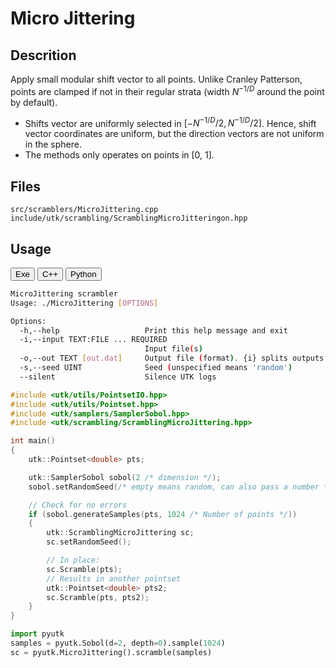 # Micro Jittering

## Descrition

Apply small modular shift vector to all points. Unlike Cranley Patterson, points are clamped if 
not in their regular strata (width $N ^{- 1 / D}$ around the point by default). 

* Shifts vector are uniformly selected in $[-N^{-1/D} / 2, N^{-1/D} / 2]$. Hence, shift vector coordinates are uniform, 
  but the direction vectors are not uniform in the sphere. 
* The methods only operates on points in [0, 1].

## Files 

```
src/scramblers/MicroJittering.cpp  
include/utk/scrambling/ScramblingMicroJitteringon.hpp
```


## Usage

<button class="tablink exebutton" onclick="openCode('exe', this)" markdown="1">Exe</button> 
<button class="tablink cppbutton" onclick="openCode('cpp', this)" markdown="1">C++</button> 
<button class="tablink pybutton" onclick="openCode('py', this)" markdown="1">Python</button> 
<br/>
  

<div class="exe tabcontent">

```bash
MicroJittering scrambler
Usage: ./MicroJittering [OPTIONS]

Options:
  -h,--help                   Print this help message and exit
  -i,--input TEXT:FILE ... REQUIRED
                              Input file(s)
  -o,--out TEXT [out.dat]     Output file (format). {i} splits outputs in multiple files and token is replaced by index.
  -s,--seed UINT              Seed (unspecified means 'random')
  --silent                    Silence UTK logs

```

</div>

<div class="cpp tabcontent">

```  cpp
#include <utk/utils/PointsetIO.hpp>
#include <utk/utils/Pointset.hpp>
#include <utk/samplers/SamplerSobol.hpp>
#include <utk/scrambling/ScramblingMicroJittering.hpp>

int main()
{
    utk::Pointset<double> pts;

    utk::SamplerSobol sobol(2 /* dimension */);
    sobol.setRandomSeed(/* empty means random, can also pass a number */);

    // Check for no errors
    if (sobol.generateSamples(pts, 1024 /* Number of points */))
    {
        utk::ScramblingMicroJittering sc;
        sc.setRandomSeed();

        // In place:
        sc.Scramble(pts);
        // Results in another pointset
        utk::Pointset<double> pts2;
        sc.Scramble(pts, pts2);        
    }
}
```  

</div>

<div class="py tabcontent">

``` python
import pyutk
samples = pyutk.Sobol(d=2, depth=0).sample(1024) 
sc = pyutk.MicroJittering().scramble(samples)
```  
